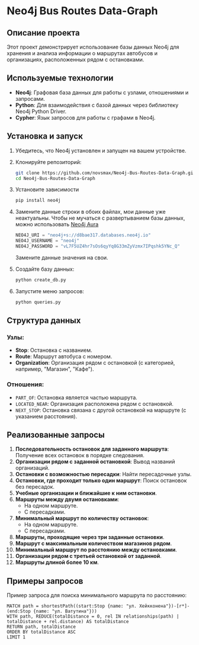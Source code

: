 # Neo4j Bus Routes Data-Graph

## Описание проекта
Этот проект демонстрирует использование базы данных Neo4j для хранения и анализа информации о маршрутах автобусов и организациях, расположенных рядом с остановками. 
## Используемые технологии
- **Neo4j**: Графовая база данных для работы с узлами, отношениями и запросами.
- **Python**: Для взаимодействия с базой данных через библиотеку Neo4j Python Driver.
- **Cypher**: Язык запросов для работы с графами в Neo4j.

## Установка и запуск
1. Убедитесь, что Neo4j установлен и запущен на вашем устройстве.
2. Клонируйте репозиторий:
   ```bash
   git clone https://github.com/novsmax/Neo4j-Bus-Routes-Data-Graph.git
   cd Neo4j-Bus-Routes-Data-Graph
   ```
3. Установите зависимости
   ```bash
   pip install neo4j
   ```
4. Замените данные строки в обоих файлах, мои данные уже неактуальны.
   Чтобы не мучаться с развертыванием базы данных, можно использовать [Neo4j Aura](https://neo4j.com/product/auradb/)
      ```python
      NEO4J_URI = "neo4j+s://d8bae317.databases.neo4j.io"
      NEO4J_USERNAME = "neo4j"
      NEO4J_PASSWORD = "vL7F5UZ4hr7sOs6qyYq8G33mZyVzmx7IPqshk5YNc_Q"
      ```
      Замените данные значения на свои.
   
6. Создайте базу данных:
   ```bash
   python create_db.py
   ```
7. Запустите меню запросов: 
   ```bash
   python queries.py
   ```

## Структура данных
### Узлы:
- **Stop**: Остановка с названием.
- **Route**: Маршрут автобуса с номером.
- **Organization**: Организация рядом с остановкой (с категорией, например, "Магазин", "Кафе").

### Отношения:
- `PART_OF`: Остановка является частью маршрута.
- `LOCATED_NEAR`: Организация расположена рядом с остановкой.
- `NEXT_STOP`: Остановка связана с другой остановкой на маршруте (с указанием расстояния).

## Реализованные запросы
1. **Последовательность остановок для заданного маршрута**: Получение всех остановок в порядке следования.
2. **Организации рядом с заданной остановкой**: Вывод названий организаций.
3. **Остановки с возможностью пересадки**: Найти пересадочные узлы.
4. **Остановки, где проходит только один маршрут**: Поиск остановок без пересадок.
5. **Учебные организации и ближайшие к ним остановки**.
6. **Маршруты между двумя остановками**:
   - На одном маршруте.
   - С пересадками.
7. **Минимальный маршрут по количеству остановок**:
   - На одном маршруте.
   - С пересадками.
8. **Маршруты, проходящие через три заданные остановки**.
9. **Маршрут с максимальным количеством магазинов рядом**.
10. **Минимальный маршрут по расстоянию между остановками**.
11. **Организации рядом с третьей остановкой от заданной**.
12. **Маршруты длиной более 10 км**.

## Примеры запросов
Пример запроса для поиска минимального маршрута по расстоянию:
```cypher
MATCH path = shortestPath((start:Stop {name: "ул. Хейкконена"})-[r*]-(end:Stop {name: "ул. Ватутина"}))
WITH path, REDUCE(totalDistance = 0, rel IN relationships(path) | totalDistance + rel.distance) AS totalDistance
RETURN path, totalDistance
ORDER BY totalDistance ASC
LIMIT 1

